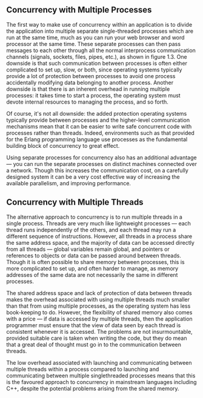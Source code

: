 ## Concurrency with Multiple Processes
The first way to make use of concurrency within an application is to divide the application into multiple separate single-threaded processes which are run at the same time, much as you can run your web browser and word processor at the same time. These separate processes can then pass messages to each other through all the normal interprocess communication channels (signals, sockets, files, pipes, etc.), as shown in figure 1.3. One downside is that such communication between processes is often either complicated to set up, slow, or both, since operating systems typically provide a lot of protection between processes to avoid one process accidentally modifying data belonging to another process. Another downside is that there is an inherent overhead in running multiple processes: it takes time to start a process, the operating system must devote internal resources to managing the process, and so forth.

Of course, it's not all downside: the added protection operating systems typically provide between processes and the higher-level communication mechanisms mean that it can be easier to write safe concurrent code with processes rather than threads. Indeed, environments such as that provided for the Erlang programming language use processes as the fundamental building block of concurrency to great effect.

Using separate processes for concurrency also has an additional advantage — you can run the separate processes on distinct machines connected over a network. Though this increases the communication cost, on a carefully designed system it can be a very cost effective way of increasing the available parallelism, and improving performance.

## Concurrency with Multiple Threads 
The alternative approach to concurrency is to run multiple threads in a single process. Threads are very much like lightweight processes — each thread runs independently of the others, and each thread may run a different sequence of instructions. However, all threads in a process share the same address space, and the majority of data can be accessed directly from all threads — global variables remain global, and pointers or references to objects or data can be passed around between threads. Though it is often possible to share memory between processes, this is more complicated to set up, and often harder to manage, as memory addresses of the same data are not necessarily the same in different processes.

The shared address space and lack of protection of data between threads makes the overhead associated with using multiple threads much smaller than that from using multiple processes, as the operating system has less book-keeping to do. However, the flexibility of shared memory also comes with a price — if data is accessed by multiple threads, then the application programmer must ensure that the view of data seen by each thread is consistent whenever it is accessed.  The problems are not insurmountable, provided suitable care is taken when writing the code, but they do mean that a great deal of thought must go in to the communication between threads.

The low overhead associated with launching and communicating between multiple threads within a process compared to launching and communicating between multiple singlethreaded processes means that this is the favoured approach to concurrency in mainstream languages including C++, despite the potential problems arising from the shared memory.
